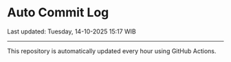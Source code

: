 # Auto Commit Log

Last updated: Tuesday, 14-10-2025 15:17 WIB

---

This repository is automatically updated every hour using GitHub Actions.
